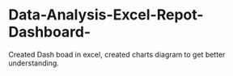 # Data-Analysis-Excel-Repot-Dashboard-

Created Dash boad in excel, created charts diagram to get better understanding.
